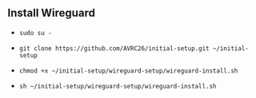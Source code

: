 ## **Install Wireguard**

-   `sudo su -`

-   `git clone https://github.com/AVRC26/initial-setup.git ~/initial-setup`

-   `chmod +x ~/initial-setup/wireguard-setup/wireguard-install.sh`

-   `sh ~/initial-setup/wireguard-setup/wireguard-install.sh`
